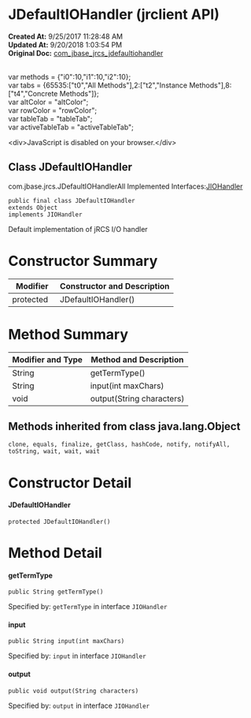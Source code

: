 # JDefaultIOHandler (jrclient   API)

**Created At:** 9/25/2017 11:28:48 AM  
**Updated At:** 9/20/2018 1:03:54 PM  
**Original Doc:** [com_jbase_jrcs_jdefaultiohandler](https://docs.jbase.com/jrcs/com_jbase_jrcs_jdefaultiohandler)  

<!--<br>    try {<br>        if (location.href.indexOf('is-external=true') == -1) {<br>            parent.document.title="JDefaultIOHandler (jrclient   API)";<br>        }<br>    }<br>    catch(err) {<br>    }<br>//--><br>var methods = {"i0":10,"i1":10,"i2":10};<br>var tabs = {65535:["t0","All Methods"],2:["t2","Instance Methods"],8:["t4","Concrete Methods"]};<br>var altColor = "altColor";<br>var rowColor = "rowColor";<br>var tableTab = "tableTab";<br>var activeTableTab = "activeTableTab";&lt;div&gt;JavaScript is disabled on your browser.&lt;/div&gt;


## Class JDefaultIOHandler

com.jbase.jrcs.JDefaultIOHandlerAll Implemented Interfaces:[JIOHandler](/jrcs/com_jbase_jrcs_JIOHandler "interface in com.jbase.jrcs")


```
public final class JDefaultIOHandler
extends Object
implements JIOHandler
```

Default implementation of jRCS I/O handler



# 

# Constructor Summary


| Modifier<br> | Constructor and Description<br> |
| --- | --- |
| protected` `<br> | JDefaultIOHandler()<br> |






# Method Summary


| Modifier and Type<br> | Method and Description<br> |
| --- | --- |
| String<br> | getTermType()<br> |
| String<br> | input(int maxChars)<br> |
| void<br> | output(String characters)<br> |


### 






## Methods inherited from class java.lang.Object
`clone, equals, finalize, getClass, hashCode, notify, notifyAll, toString, wait, wait, wait`

### 




# Constructor Detail

#### **JDefaultIOHandler**

```
protected JDefaultIOHandler()
```

### 


### 




# Method Detail

#### **getTermType**

```
public String getTermType() 
```

Specified by: `getTermType` in interface `JIOHandler `

#### 


#### 


#### **input**

```
public String input(int maxChars) 
```

Specified by: `input` in interface `JIOHandler `

#### 


#### 


#### **output**

```
public void output(String characters) 
```

Specified by: `output` in interface `JIOHandler `


